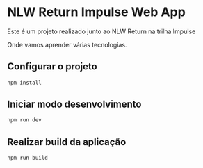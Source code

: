 <!--
Author: João Victor David de Oliveira (j.victordavid2@gmail.com)
README.md (c) 2022
Desc: description
Created:  2022-05-02T19:14:40.345Z
Modified: 2022-05-02T19:17:42.685Z
-->

# NLW Return Impulse Web App

Este é um projeto realizado junto ao NLW Return na trilha Impulse

Onde vamos aprender várias tecnologias.

## Configurar o projeto

```bash
npm install
```

## Iniciar modo desenvolvimento

```bash
npm run dev
```

## Realizar build da aplicação

```bash
npm run build
```
